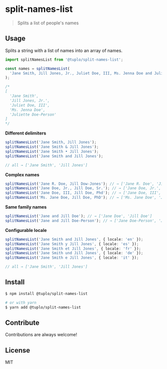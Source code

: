 # split-names-list

> Splits a list of people's names

## Usage

Splits a string with a list of names into an array of names.

```typescript
import splitNamesList from '@tuplo/split-names-list';

const names = splitNamesList(
  'Jane Smith, Jill Jones, Jr., Juliet Doe, III, Ms. Jenna Doe and Juliette Doe-Person'
);

/*
[
  'Jane Smith',
  'Jill Jones, Jr.',
  'Juliet Doe, III',
  'Ms. Jenna Doe',
  'Juliette Doe-Person'
]
*/
```

**Different delimiters**

```typescript
splitNamesList('Jane Smith, Jill Jones');
splitNamesList('Jane Smith & Jill Jones');
splitNamesList('Jane Smith • Jill Jones');
splitNamesList('Jane Smith and Jill Jones');

// all → ['Jane Smith', 'Jill Jones']
```

**Complex names**

```typescript
splitNamesList('Jane R. Doe, Jill Dow-Jones'); // → ['Jane R. Doe', 'Jill Dow-Jones']
splitNamesList('Jane Doe, Jr., Jill Doe, Sr.'); // → ['Jane Doe, Jr.', 'Jill Doe, Sr.']
splitNamesList('Jane Doe, III, Jill Doe, Phd'); // → ['Jane Doe, III', 'Jill Doe, Phd']
splitNamesList('Ms. Jane Doe, Jill Doe, PhD'); // → ['Ms. Jane Doe', 'Jill Doe, PhD']
```

**Same family names**

```typescript
splitNamesList('Jane and Jill Doe'); // → ['Jane Doe', 'Jill Doe']
splitNamesList('Jane and Jill Doe-Person'); // → ['Jane Doe-Person', 'Jill Doe-Person']
```

**Configurable locale**

```typescript
splitNamesList('Jane Smith and Jill Jones', { locale: 'en' });
splitNamesList('Jane Smith y Jill Jones', { locale: 'es' });
splitNamesList('Jane Smith et Jill Jones', { locale: 'fr' });
splitNamesList('Jane Smith und Jill Jones', { locale: 'de' });
splitNamesList('Jane Smith e Jill Jones', { locale: 'it' });

// all → ['Jane Smith', 'Jill Jones']
```

## Install

```bash
$ npm install @tuplo/split-names-list

# or with yarn
$ yarn add @tuplo/split-names-list
```

## Contribute

Contributions are always welcome!

## License

MIT
